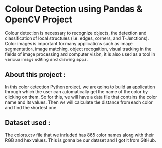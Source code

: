 # Colour Detection using Pandas & OpenCV Project
Colour detection is necessary to recognize objects, the detection and classification of local structures (i.e. edges, corners, and T-Junctions). Color images is important for many applications such as image segmentation, image matching, object recognition, visual tracking in the fields of image processing and computer vision, it is also used as a tool in various image editing and drawing apps.
## About this project :
In this color detection Python project, we are going to build an application through which the user can automatically get the name of the color by clicking on them. So for this, we will have a data file that contains the color name and its values. Then we will calculate the distance from each color and find the shortest one.
## Dataset used :
The colors.csv file that we included has 865 color names along with their RGB and hex values. This is gonna be our dataset and I got it from GitHub.
